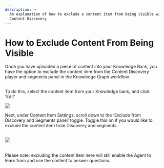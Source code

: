 ```yaml
---
description: >-
  An explanation of how to exclude a content item from being visible within
  Content Discovery
---
```


# How to Exclude Content From Being Visible

Once you have uploaded a piece of content into your Knowledge Bank, you have the option to exclude the content item from the Content Discovery player and segments panel in the Knowledge Graph workflow.&#x20;

\
To do this, select the content item from your Knowledge bank, and click ‘Edit’

![](https://lh7-us.googleusercontent.com/LSb8sq51lw35DrxJUPrrl42PibucLcyxsrINrYlVQ3N2JQ5kDze\_ryjDGD3hsGFhAdt-6xU1A8B0h0UDza1VZSSxYZpWPlSyUKzRdslAtp9er\_qXSGQhiZOEo1Bpk3GQullnJbUNUlccL7Oy6xVegjg)

Next, under Content Item Settings, scroll down to the ‘Exclude from Discovery and Segments panel’ toggle. Toggle this on if you would like to exclude the content item from Discovery and segments.&#x20;

\
![](https://lh7-us.googleusercontent.com/ly\_IKocVGY1OajoYWhZ5awawRLQcXxnocYF\_jdndejB5oE6xDLhAqqJUxyno5\_tiH-HoeV0aiVIxWSd\_iYrSAvUHZ41iXMKnAvDGORWiccRNXqGVwIMPhfzTtCRWLOXd0xfqAevZWnfA1Dd9LdIULdc)\
\
\
Please note: excluding the content item here will still enable the Agent to learn from and use the content to answer questions.&#x20;

